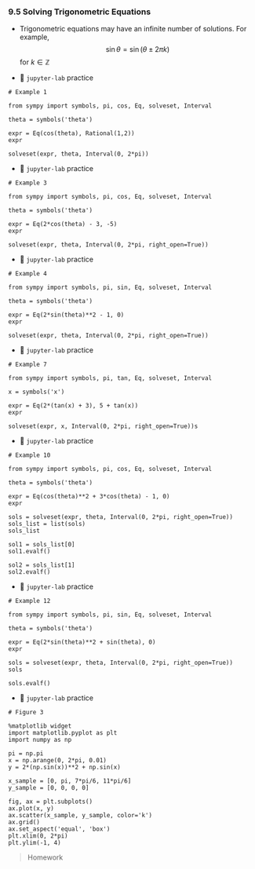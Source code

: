 ### 9.5 Solving Trigonometric Equations

- Trigonometric equations may have an infinite number of solutions. For example,
$$ \sin\theta = \sin(\theta \pm 2\pi k) $$
for $k \in \mathbb{Z}$

- 🎯 `jupyter-lab` practice

```
# Example 1

from sympy import symbols, pi, cos, Eq, solveset, Interval

theta = symbols('theta')

expr = Eq(cos(theta), Rational(1,2))
expr

solveset(expr, theta, Interval(0, 2*pi))
```

- 🎯 `jupyter-lab` practice

```
# Example 3

from sympy import symbols, pi, cos, Eq, solveset, Interval

theta = symbols('theta')

expr = Eq(2*cos(theta) - 3, -5)
expr

solveset(expr, theta, Interval(0, 2*pi, right_open=True))
```


- 🎯 `jupyter-lab` practice

```
# Example 4

from sympy import symbols, pi, sin, Eq, solveset, Interval

theta = symbols('theta')

expr = Eq(2*sin(theta)**2 - 1, 0)
expr

solveset(expr, theta, Interval(0, 2*pi, right_open=True))
```

- 🎯 `jupyter-lab` practice

```
# Example 7

from sympy import symbols, pi, tan, Eq, solveset, Interval

x = symbols('x')

expr = Eq(2*(tan(x) + 3), 5 + tan(x))
expr

solveset(expr, x, Interval(0, 2*pi, right_open=True))s
```

- 🎯 `jupyter-lab` practice

```
# Example 10

from sympy import symbols, pi, cos, Eq, solveset, Interval

theta = symbols('theta')

expr = Eq(cos(theta)**2 + 3*cos(theta) - 1, 0)
expr

sols = solveset(expr, theta, Interval(0, 2*pi, right_open=True))
sols_list = list(sols)
sols_list

sol1 = sols_list[0]
sol1.evalf()

sol2 = sols_list[1]
sol2.evalf()
```

- 🎯 `jupyter-lab` practice

```
# Example 12

from sympy import symbols, pi, sin, Eq, solveset, Interval

theta = symbols('theta')

expr = Eq(2*sin(theta)**2 + sin(theta), 0)
expr

sols = solveset(expr, theta, Interval(0, 2*pi, right_open=True))
sols

sols.evalf()
```

- 🎯 `jupyter-lab` practice

```
# Figure 3

%matplotlib widget
import matplotlib.pyplot as plt
import numpy as np

pi = np.pi
x = np.arange(0, 2*pi, 0.01)
y = 2*(np.sin(x))**2 + np.sin(x)

x_sample = [0, pi, 7*pi/6, 11*pi/6]
y_sample = [0, 0, 0, 0]

fig, ax = plt.subplots()
ax.plot(x, y)
ax.scatter(x_sample, y_sample, color='k')
ax.grid()
ax.set_aspect('equal', 'box')
plt.xlim(0, 2*pi)
plt.ylim(-1, 4)
```

> Homework